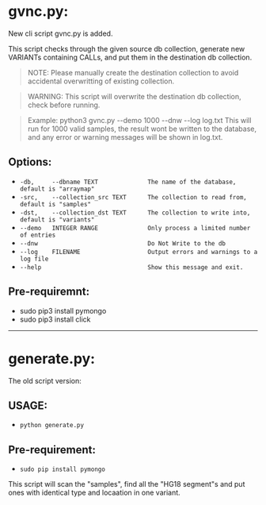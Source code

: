 # gvnc.py:
New cli script gvnc.py is added.  

  This script checks through the given source db collection, generate new
  VARIANTs containing CALLs, and put them in the destination db collection.  

  >NOTE: Please manually create the destination collection to avoid
  accidental overwritting of existing collection.  

  >WARNING: This script will overwrite the destination db collection, check
  before running.  

  >Example: python3 gvnc.py --demo 1000 --dnw --log log.txt This will run for
  1000 valid samples, the result wont be written to the database, and any
  error or warning messages will be shown in log.txt.


## Options:
*  `-db,     --dbname TEXT              The name of the database, default is "arraymap"`
*  `-src,    --collection_src TEXT      The collection to read from, default is "samples"`
*  `-dst,    --collection_dst TEXT      The collection to write into, default is "variants"`
*  `--demo   INTEGER RANGE              Only process a limited number of entries`
*  `--dnw                               Do Not Write to the db`
*  `--log    FILENAME                   Output errors and warnings to a log file`
*  `--help                              Show this message and exit.`


## Pre-requiremnt:
* sudo pip3 install pymongo
* sudo pip3 install click

***

# generate.py:
The old script version:

## USAGE:
* `python generate.py`

## Pre-requirement:
* `sudo pip install pymongo`

This script will scan the "samples", find all the "HG18 segment"s and put ones with identical type and locaation in one variant.
